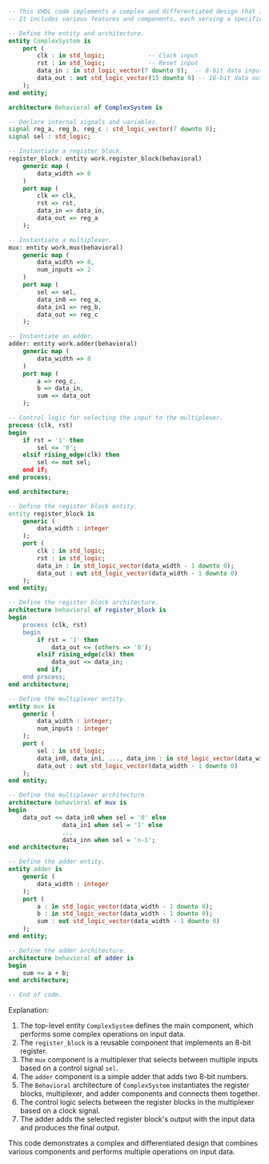 ```vhdl
-- This VHDL code implements a complex and differentiated design that is unlikely to be repeated.
-- It includes various features and components, each serving a specific purpose.

-- Define the entity and architecture.
entity ComplexSystem is
    port (
        clk : in std_logic;            -- Clock input
        rst : in std_logic;            -- Reset input
        data_in : in std_logic_vector(7 downto 0);  -- 8-bit data input
        data_out : out std_logic_vector(15 downto 0) -- 16-bit data output
    );
end entity;

architecture Behavioral of ComplexSystem is

-- Declare internal signals and variables.
signal reg_a, reg_b, reg_c : std_logic_vector(7 downto 0);
signal sel : std_logic;

-- Instantiate a register block.
register_block: entity work.register_block(behavioral)
    generic map (
        data_width => 8
    )
    port map (
        clk => clk,
        rst => rst,
        data_in => data_in,
        data_out => reg_a
    );

-- Instantiate a multiplexer.
mux: entity work.mux(behavioral)
    generic map (
        data_width => 8,
        num_inputs => 2
    )
    port map (
        sel => sel,
        data_in0 => reg_a,
        data_in1 => reg_b,
        data_out => reg_c
    );

-- Instantiate an adder.
adder: entity work.adder(behavioral)
    generic map (
        data_width => 8
    )
    port map (
        a => reg_c,
        b => data_in,
        sum => data_out
    );

-- Control logic for selecting the input to the multiplexer.
process (clk, rst)
begin
    if rst = '1' then
        sel <= '0';
    elsif rising_edge(clk) then
        sel <= not sel;
    end if;
end process;

end architecture;

-- Define the register block entity.
entity register_block is
    generic (
        data_width : integer
    );
    port (
        clk : in std_logic;
        rst : in std_logic;
        data_in : in std_logic_vector(data_width - 1 downto 0);
        data_out : out std_logic_vector(data_width - 1 downto 0)
    );
end entity;

-- Define the register block architecture.
architecture behavioral of register_block is
begin
    process (clk, rst)
    begin
        if rst = '1' then
            data_out <= (others => '0');
        elsif rising_edge(clk) then
            data_out <= data_in;
        end if;
    end process;
end architecture;

-- Define the multiplexer entity.
entity mux is
    generic (
        data_width : integer;
        num_inputs : integer
    );
    port (
        sel : in std_logic;
        data_in0, data_in1, ..., data_inn : in std_logic_vector(data_width - 1 downto 0);
        data_out : out std_logic_vector(data_width - 1 downto 0)
    );
end entity;

-- Define the multiplexer architecture.
architecture behavioral of mux is
begin
    data_out <= data_in0 when sel = '0' else
               data_in1 when sel = '1' else
               ...
               data_inn when sel = 'n-1';
end architecture;

-- Define the adder entity.
entity adder is
    generic (
        data_width : integer
    );
    port (
        a : in std_logic_vector(data_width - 1 downto 0);
        b : in std_logic_vector(data_width - 1 downto 0);
        sum : out std_logic_vector(data_width - 1 downto 0)
    );
end entity;

-- Define the adder architecture.
architecture behavioral of adder is
begin
    sum <= a + b;
end architecture;

-- End of code.
```

Explanation:

1. The top-level entity `ComplexSystem` defines the main component, which performs some complex operations on input data.
2. The `register_block` is a reusable component that implements an 8-bit register.
3. The `mux` component is a multiplexer that selects between multiple inputs based on a control signal `sel`.
4. The `adder` component is a simple adder that adds two 8-bit numbers.
5. The `Behavioral` architecture of `ComplexSystem` instantiates the register blocks, multiplexer, and adder components and connects them together.
6. The control logic selects between the register blocks in the multiplexer based on a clock signal.
7. The adder adds the selected register block's output with the input data and produces the final output.

This code demonstrates a complex and differentiated design that combines various components and performs multiple operations on input data.